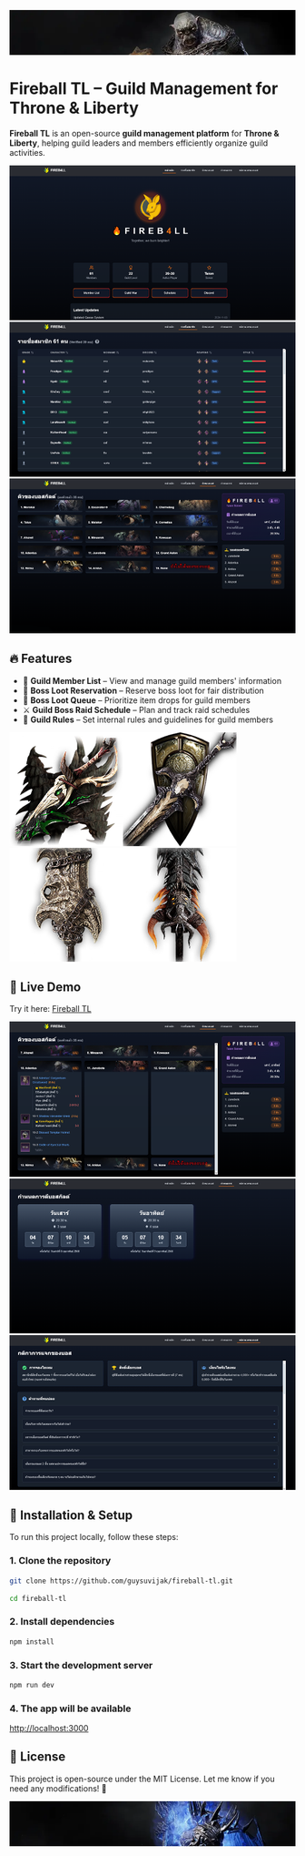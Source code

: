 ![Project Banner](/public/assets/boss/adentus-banner.webp)
# Fireball TL – Guild Management for Throne & Liberty
**Fireball TL** is an open-source **guild management platform** for **Throne & Liberty**, helping guild leaders and members efficiently organize guild activities.

![Project Banner](/public/metadata/readme-1.png)
![Project Banner](/public/metadata/readme-2.png)
![Project Banner](/public/metadata/readme-3.png)

## 🔥 Features
- 📜 **Guild Member List** – View and manage guild members' information
- 🏹 **Boss Loot Reservation** – Reserve boss loot for fair distribution
- 🎲 **Boss Loot Queue** – Prioritize item drops for guild members
- ⚔️ **Guild Boss Raid Schedule** – Plan and track raid schedules
- 📜 **Guild Rules** – Set internal rules and guidelines for guild members

![Project Banner](/public/assets/boss-items/3-0.png)![Project Banner](/public/assets/boss-items/13-0.png)![Project Banner](/public/assets/boss-items/10-0.png)![Project Banner](/public/assets/boss-items/11-0.png)

## 🚀 Live Demo
Try it here: [Fireball TL](https://fireball-tl.vercel.app)

![Project Banner](/public/metadata/readme-4.png)
![Project Banner](/public/metadata/readme-5.png)
![Project Banner](/public/metadata/readme-6.png)

## 📂 Installation & Setup

To run this project locally, follow these steps:

### **1. Clone the repository**
```sh
git clone https://github.com/guysuvijak/fireball-tl.git
```
```sh
cd fireball-tl
```
### **2. Install dependencies**
```sh
npm install
```
### **3. Start the development server**
```sh
npm run dev
```
### **4. The app will be available**
[http://localhost:3000](http://localhost:3000)

## 📜 License
This project is open-source under the MIT License.
Let me know if you need any modifications! 🚀

![Project Banner](/public/assets/boss/cornelius-banner.webp)
